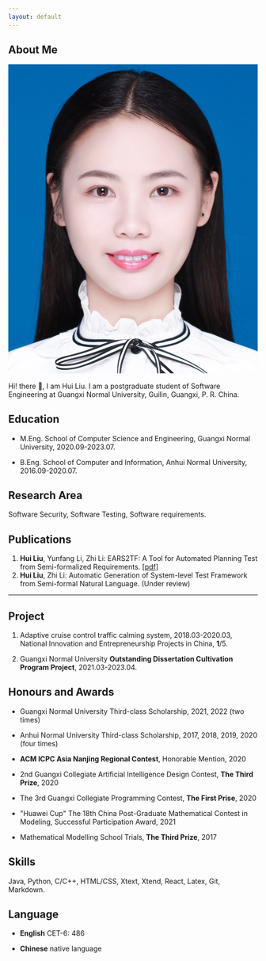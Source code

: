 ```yaml
---
layout: default
---
```


## About Me

<img class="profile-picture" src="photolh.png">

Hi! there 👋, I am Hui Liu. I am a postgraduate student of Software Engineering at Guangxi Normal University, Guilin, Guangxi, P. R. China.

## Education

* M.Eng. School of Computer Science and Engineering, Guangxi Normal University, 2020.09-2023.07.

* B.Eng. School of Computer and Information, Anhui Normal University, 2016.09-2020.07.

## Research Area

Software Security, Software Testing, Software requirements.

## Publications

1. **Hui Liu**, Yunfang Li, Zhi Li: EARS2TF: A Tool for Automated Planning Test from Semi-formalized Requirements. \[[pdf](https://ksiresearch.org/seke/seke22paper/paper179.pdf)\]
2. **Hui Liu**, Zhi Li: Automatic Generation of System-level Test Framework from Semi-formal Natural Language. (Under review)

---
## Project

1. Adaptive cruise control traffic calming system, 2018.03-2020.03, National Innovation and Entrepreneurship Projects in China, **1**/5.

2. Guangxi Normal University **Outstanding Dissertation Cultivation Program Project**, 2021.03-2023.04.

## Honours and Awards

* Guangxi Normal University Third-class Scholarship, 2021, 2022 (two times)

* Anhui Normal University Third-class Scholarship, 2017, 2018, 2019, 2020 (four times)

* **ACM ICPC Asia Nanjing Regional Contest**, Honorable Mention, 2020

* 2nd Guangxi Collegiate Artificial Intelligence Design Contest, **The Third Prize**, 2020

* The 3rd Guangxi Collegiate Programming Contest, **The First Prise**, 2020

* "Huawei Cup" The 18th China Post-Graduate Mathematical Contest in Modeling, Successful Participation Award, 2021

* Mathematical Modelling School Trials,  **The Third Prize**, 2017

## Skills

Java, Python, C/C++, HTML/CSS, Xtext, Xtend, React, Latex, Git, Markdown.

## Language

- **English** CET-6: 486

- **Chinese** native language
